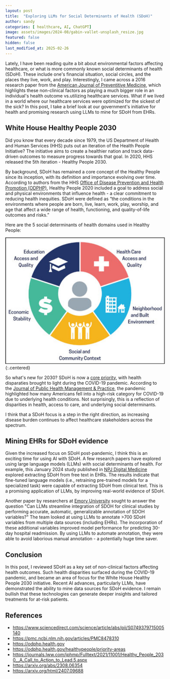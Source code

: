 ```yaml
---
layout: post
title:  "Exploring LLMs for Social Determinants of Health (SDoH)"
author: sandy
categories: [ healthcare, AI, ChatGPT]
image: assets/images/2024-08/gabin-vallet-unsplash_resize.jpg
featured: false
hidden: false
last_modified_at: 2025-02-26
---
```


Lately, I have been reading quite a bit about environmental factors affecting healthcare, or what is more commonly known social determinants of health (SDoH).  These include one's financial situation, social circles, and the places they live, work, and play.  Interestingly, I came across a 2016 research paper from the [American Journal of Preventitive Medicine](https://www.sciencedirect.com/science/article/abs/pii/S0749379715005140), which highlights these non-clinical factors as playing a much bigger role in an individual's health outcome vs.utilizing healthcare services.  What if we lived in a world where our healthcare services were optimized for the sickest of the sick? In this post, I take a brief look at our government's initiative for health and promising research using LLMs to mine for SDoH from EHRs.

## White House Healthy People 2030
Did you know that every decade since 1979, the US Department of Health and Human Services (HHS) puts out an iteration of the Health People Initiative?  The initiative aims to create a healthier nation and track data-driven outcomes to measure progress towards that goal.  In 2020, HHS released the 5th iteration - Healthy People 2030.  

By background, SDoH has remained a core concept of the Healthy People since its inception, with its definition and importance evolving over time.  According to authors from the HHS [Office of Disease Prevention and Health Promotion (ODPHP)](https://pmc.ncbi.nlm.nih.gov/articles/PMC8478310), Healthy People 2020 included a goal to address social and physical environments that influence health - a clear commitment to reducing health inequities.  SDoH were defined as “the conditions in the environments where people are born, live, learn, work, play, worship, and age that affect a wide range of health, functioning, and quality-of-life outcomes and risks.”

Here are the 5 social determinants of health domains used in Healthy People:

![SDOH](/assets/images/2024-08/sdoh.png){:.centered}

So what's new for 2030?  SDoH is now a [core priority](https://odphp.health.gov/healthypeople/priority-areas), with health disparaties brought to light during the COVID-19 pandemic.  According to the [Journal of Public Health Management & Practice](https://journals.lww.com/jphmp/Fulltext/2021/11001/Healthy_People_2030__A_Call_to_Action_to_Lead.5.aspx), the pandemic highlighted how many Americans fell into a high-risk category for COVID-19 due to underlying health conditions.  Not surprisingly, this is a reflection of disparities in health, access to care, and underlying social determinants.  

I think that a SDoH focus is a step in the right direction, as increasing disease burden continues to affect healthcare stakeholders across the spectrum. 

## Mining EHRs for SDoH evidence
Given the increased focus on SDoH post-pandemic, I think this is an exciting time for using AI with SDoH.  A few research papers have explored using large language models (LLMs) with social determinants of health. For example, this January 2024 study published in [NPJ Digital Medicine](https://arxiv.org/abs/2308.06354) explored extracting SDoH from free text in EHRs.  The results indicate that fine-tuned language models (i.e., retraining pre-trained models for a specialized task) were capable of extracting SDoH from clinical text.  This is a promising application of LLMs, by improving real-world evidence of SDoH.

Another paper by researchers at [Emory University](https://arxiv.org/html/2407.09688) sought to answer the question "Can LLMs streamline integration of SDOH for clinical studies by performing accurate, automatic, generalizable annotation of SDOH variables?"  The team looked at using LLMs to annotate >700 SDoH variables from multiple data sources (including EHRs). The incorporation of these additional variables improved model performance for predicting 30-day hospital readmission.  By using LLMs to automate annotation, they were able to avoid laborious manual annotation - a potentially huge time saver.

## Conclusion
In this post, I reviewed SDoH as a key set of non-clinical factors affecting health outcomes.  Such health disparities surfaced during the COVID-19 pandemic, and became an area of focus for the White House Healthy People 2030 initiative.  Recent AI advances, particularly LLMs, have demonstrated the ability to mine data sources for SDoH evidence.  I remain bullish that these technologies can generate deeper insights and tailored treatments for at-risk patients.

## References
+ <https://www.sciencedirect.com/science/article/abs/pii/S0749379715005140>
+ <https://pmc.ncbi.nlm.nih.gov/articles/PMC8478310>
+ <https://odphp.health.gov>
+ <https://odphp.health.gov/healthypeople/priority-areas>
+ <https://journals.lww.com/jphmp/Fulltext/2021/11001/Healthy_People_2030__A_Call_to_Action_to_Lead.5.aspx>
+ <https://arxiv.org/abs/2308.06354>
+ <https://arxiv.org/html/2407.09688>
